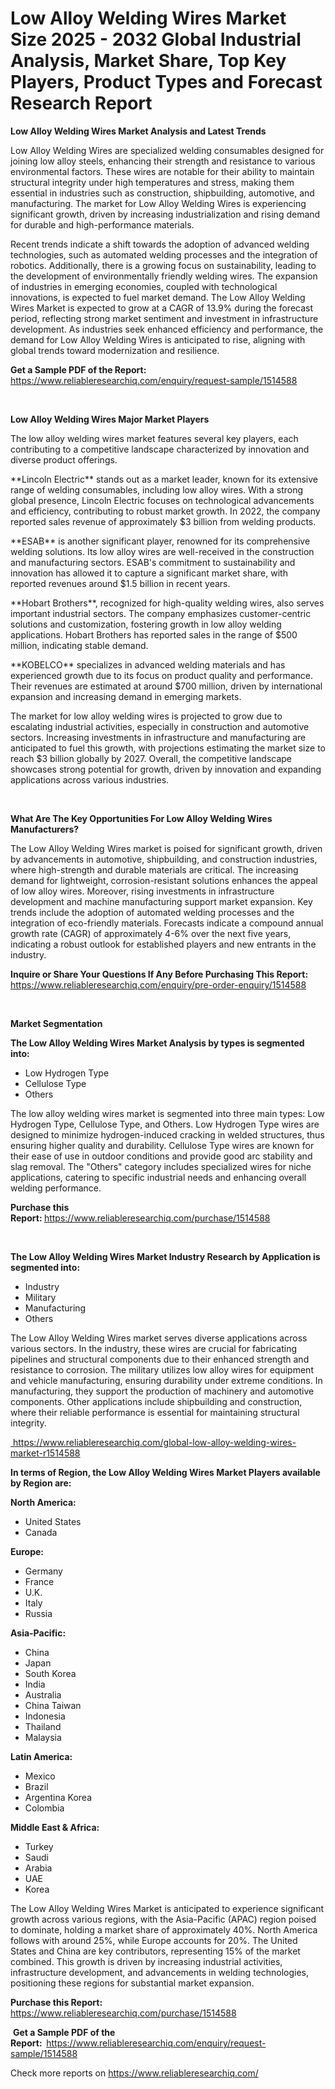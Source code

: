 <p><h1>Low Alloy Welding Wires Market Size 2025 - 2032 Global Industrial Analysis, Market Share, Top Key Players, Product Types and Forecast Research Report</h1></p><p><strong>Low Alloy Welding Wires Market Analysis and Latest Trends</strong></p>
<p><p>Low Alloy Welding Wires are specialized welding consumables designed for joining low alloy steels, enhancing their strength and resistance to various environmental factors. These wires are notable for their ability to maintain structural integrity under high temperatures and stress, making them essential in industries such as construction, shipbuilding, automotive, and manufacturing. The market for Low Alloy Welding Wires is experiencing significant growth, driven by increasing industrialization and rising demand for durable and high-performance materials.</p><p>Recent trends indicate a shift towards the adoption of advanced welding technologies, such as automated welding processes and the integration of robotics. Additionally, there is a growing focus on sustainability, leading to the development of environmentally friendly welding wires. The expansion of industries in emerging economies, coupled with technological innovations, is expected to fuel market demand. The Low Alloy Welding Wires Market is expected to grow at a CAGR of 13.9% during the forecast period, reflecting strong market sentiment and investment in infrastructure development. As industries seek enhanced efficiency and performance, the demand for Low Alloy Welding Wires is anticipated to rise, aligning with global trends toward modernization and resilience.</p></p>
<p><strong>Get a Sample PDF of the Report:&nbsp;</strong> <a href="https://www.reliableresearchiq.com/enquiry/request-sample/1514588?utm_campaign=1906&utm_medium=2&utm_source=Github&utm_content=ia&utm_term=17012025&utm_id=low-alloy-welding-wires">https://www.reliableresearchiq.com/enquiry/request-sample/1514588</a></p>
<p>&nbsp;</p>
<p><strong>Low Alloy Welding Wires Major Market Players</strong></p>
<p><p>The low alloy welding wires market features several key players, each contributing to a competitive landscape characterized by innovation and diverse product offerings. </p><p>**Lincoln Electric** stands out as a market leader, known for its extensive range of welding consumables, including low alloy wires. With a strong global presence, Lincoln Electric focuses on technological advancements and efficiency, contributing to robust market growth. In 2022, the company reported sales revenue of approximately $3 billion from welding products.</p><p>**ESAB** is another significant player, renowned for its comprehensive welding solutions. Its low alloy wires are well-received in the construction and manufacturing sectors. ESAB's commitment to sustainability and innovation has allowed it to capture a significant market share, with reported revenues around $1.5 billion in recent years.</p><p>**Hobart Brothers**, recognized for high-quality welding wires, also serves important industrial sectors. The company emphasizes customer-centric solutions and customization, fostering growth in low alloy welding applications. Hobart Brothers has reported sales in the range of $500 million, indicating stable demand.</p><p>**KOBELCO** specializes in advanced welding materials and has experienced growth due to its focus on product quality and performance. Their revenues are estimated at around $700 million, driven by international expansion and increasing demand in emerging markets.</p><p>The market for low alloy welding wires is projected to grow due to escalating industrial activities, especially in construction and automotive sectors. Increasing investments in infrastructure and manufacturing are anticipated to fuel this growth, with projections estimating the market size to reach $3 billion globally by 2027. Overall, the competitive landscape showcases strong potential for growth, driven by innovation and expanding applications across various industries.</p></p>
<p>&nbsp;</p>
<p><strong>What Are The Key Opportunities For Low Alloy Welding Wires Manufacturers?</strong></p>
<p><p>The Low Alloy Welding Wires market is poised for significant growth, driven by advancements in automotive, shipbuilding, and construction industries, where high-strength and durable materials are critical. The increasing demand for lightweight, corrosion-resistant solutions enhances the appeal of low alloy wires. Moreover, rising investments in infrastructure development and machine manufacturing support market expansion. Key trends include the adoption of automated welding processes and the integration of eco-friendly materials. Forecasts indicate a compound annual growth rate (CAGR) of approximately 4-6% over the next five years, indicating a robust outlook for established players and new entrants in the industry.</p></p>
<p><strong>Inquire or Share Your Questions If Any Before Purchasing This Report:</strong> <a href="https://www.reliableresearchiq.com/enquiry/pre-order-enquiry/1514588?utm_campaign=1906&utm_medium=2&utm_source=Github&utm_content=ia&utm_term=17012025&utm_id=low-alloy-welding-wires">https://www.reliableresearchiq.com/enquiry/pre-order-enquiry/1514588</a></p>
<p>&nbsp;</p>
<p><strong>Market Segmentation</strong></p>
<p><strong>The Low Alloy Welding Wires Market Analysis by types is segmented into:</strong></p>
<p><ul><li>Low Hydrogen Type</li><li>Cellulose Type</li><li>Others</li></ul></p>
<p><p>The low alloy welding wires market is segmented into three main types: Low Hydrogen Type, Cellulose Type, and Others. Low Hydrogen Type wires are designed to minimize hydrogen-induced cracking in welded structures, thus ensuring higher quality and durability. Cellulose Type wires are known for their ease of use in outdoor conditions and provide good arc stability and slag removal. The "Others" category includes specialized wires for niche applications, catering to specific industrial needs and enhancing overall welding performance.</p></p>
<p><strong>Purchase this Report:&nbsp;</strong><a href="https://www.reliableresearchiq.com/purchase/1514588?utm_campaign=1906&utm_medium=2&utm_source=Github&utm_content=ia&utm_term=17012025&utm_id=low-alloy-welding-wires">https://www.reliableresearchiq.com/purchase/1514588</a></p>
<p>&nbsp;</p>
<p><strong>The Low Alloy Welding Wires Market Industry Research by Application is segmented into:</strong></p>
<p><ul><li>Industry</li><li>Military</li><li>Manufacturing</li><li>Others</li></ul></p>
<p><p>The Low Alloy Welding Wires market serves diverse applications across various sectors. In the industry, these wires are crucial for fabricating pipelines and structural components due to their enhanced strength and resistance to corrosion. The military utilizes low alloy wires for equipment and vehicle manufacturing, ensuring durability under extreme conditions. In manufacturing, they support the production of machinery and automotive components. Other applications include shipbuilding and construction, where their reliable performance is essential for maintaining structural integrity.</p></p>
<p><a href="https://www.reliableresearchiq.com/global-low-alloy-welding-wires-market-r1514588?utm_campaign=1906&utm_medium=2&utm_source=Github&utm_content=ia&utm_term=17012025&utm_id=low-alloy-welding-wires">&nbsp;https://www.reliableresearchiq.com/global-low-alloy-welding-wires-market-r1514588</a></p>
<p><strong>In terms of Region, the Low Alloy Welding Wires Market Players available by Region are:</strong></p>
<p>
    <p> <strong> North America: </strong>
        <ul>
            <li>United States</li>
            <li>Canada</li>
        </ul>
        </p> 
    <p> <strong> Europe: </strong>
        <ul>
            <li>Germany</li>
            <li>France</li>
            <li>U.K.</li>
            <li>Italy</li>
            <li>Russia</li>
        </ul>
        </p> 
    <p> <strong> Asia-Pacific: </strong>
        <ul>
            <li>China</li>
            <li>Japan</li>
            <li>South Korea</li>
            <li>India</li>
            <li>Australia</li>
            <li>China Taiwan</li>
            <li>Indonesia</li>
            <li>Thailand</li>
            <li>Malaysia</li>
        </ul>
        </p> 
    <p> <strong> Latin America: </strong>
        <ul>
            <li>Mexico</li>
            <li>Brazil</li>
            <li>Argentina Korea</li>
            <li>Colombia</li>
        </ul>
        </p> 
    <p> <strong> Middle East & Africa: </strong>
        <ul>
            <li>Turkey</li>
            <li>Saudi</li>
            <li>Arabia</li>
            <li>UAE</li>
            <li>Korea</li>
        </ul>
    </p>
    </p>
<p><p>The Low Alloy Welding Wires Market is anticipated to experience significant growth across various regions, with the Asia-Pacific (APAC) region poised to dominate, holding a market share of approximately 40%. North America follows with around 25%, while Europe accounts for 20%. The United States and China are key contributors, representing 15% of the market combined. This growth is driven by increasing industrial activities, infrastructure development, and advancements in welding technologies, positioning these regions for substantial market expansion.</p></p>
<p><strong>Purchase this Report: </strong><a href="https://www.reliableresearchiq.com/purchase/1514588?utm_campaign=1906&utm_medium=2&utm_source=Github&utm_content=ia&utm_term=17012025&utm_id=low-alloy-welding-wires">https://www.reliableresearchiq.com/purchase/1514588</a></p>
<p>&nbsp;<strong>Get a Sample PDF of the Report:&nbsp;&nbsp;</strong><a href="https://www.reliableresearchiq.com/enquiry/request-sample/1514588?utm_campaign=1906&utm_medium=2&utm_source=Github&utm_content=ia&utm_term=17012025&utm_id=low-alloy-welding-wires">https://www.reliableresearchiq.com/enquiry/request-sample/1514588</a></p>
<p><strong></strong></p>
<p>Check more reports on <a href="https://www.reliableresearchiq.com/?utm_campaign=1906&utm_medium=2&utm_source=Github&utm_content=ia&utm_term=17012025&utm_id=low-alloy-welding-wires">https://www.reliableresearchiq.com/</a></p>